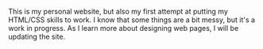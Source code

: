 This is my personal website, but also my first attempt at putting my HTML/CSS skills to work. 
I know that some things are a bit messy, but it's a work in progress. As I learn more about 
designing web pages, I will be updating the site.
